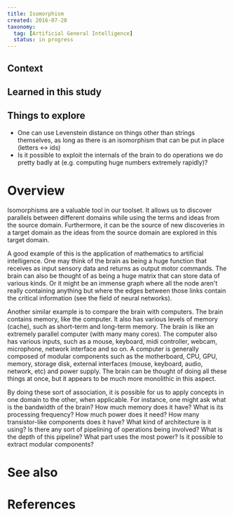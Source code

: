 ```yaml
---
title: Isomorphism
created: 2016-07-28
taxonomy:
  tag: [Artificial General Intelligence]
  status: in progress
---
```


## Context

## Learned in this study

## Things to explore
* One can use Levenstein distance on things other than strings themselves, as long as there is an isomorphism that can be put in place (letters <-> ids)
* Is it possible to exploit the internals of the brain to do operations we do pretty badly at (e.g. computing huge numbers extremely rapidly)?

# Overview
Isomorphisms are a valuable tool in our toolset. It allows us to discover parallels between different domains while using the terms and ideas from the source domain. Furthermore, it can be the source of new discoveries in a target domain as the ideas from the source domain are explored in this target domain.

A good example of this is the application of mathematics to artificial intelligence. One may think of the brain as being a huge function that receives as input sensory data and returns as output motor commands. The brain can also be thought of as being a huge matrix that can store data of various kinds. Or it might be an immense graph where all the node aren't really containing anything but where the edges between those links contain the critical information (see the field of neural networks).

Another similar example is to compare the brain with computers. The brain contains memory, like the computer. It also has various levels of memory (cache), such as short-term and long-term memory. The brain is like an extremely parallel computer (with many many cores). The computer also has various inputs, such as a mouse, keyboard, midi controller, webcam, microphone, network interface and so on. A computer is generally composed of modular components such as the motherboard, CPU, GPU, memory, storage disk, external interfaces (mouse, keyboard, audio, network, etc) and power supply. The brain can be thought of doing all these things at once, but it appears to be much more monolithic in this aspect.

By doing these sort of association, it is possible for us to apply concepts in one domain to the other, when applicable. For instance, one might ask what is the bandwidth of the brain? How much memory does it have? What is its processing frequency? How much power does it need? How many transistor-like components does it have? What kind of architecture is it using? Is there any sort of pipelining of operations being involved? What is the depth of this pipeline? What part uses the most power? Is it possible to extract modular components?

# See also

# References
